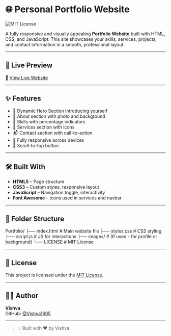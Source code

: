 # 🌐 Personal Portfolio Website

![MIT License](https://img.shields.io/badge/license-MIT-green)

A fully responsive and visually appealing **Portfolio Website** built with HTML, CSS, and JavaScript. This site showcases your skills, services, projects, and contact information in a smooth, professional layout.

---

## 🚀 Live Preview

🔗 [View Live Website](https://Vishva1605.github.io/Web-Projects/Protfolio/)  

---

## ✨ Features

- 👋 Dynamic Hero Section introducing yourself
- 📄 About section with photo and background
- 🧠 Skills with percentage indicators
- 💼 Services section with icons
- 📬 Contact section with call-to-action
- 🎨 Fully responsive across devices
- 🔼 Scroll-to-top button

---

## 🛠️ Built With

- **HTML5** – Page structure  
- **CSS3** – Custom styles, responsive layout  
- **JavaScript** – Navigation toggle, interactivity  
- **Font Awesome** – Icons used in services and navbar  

---

## 📁 Folder Structure

Portfolio/
├── index.html # Main website file
├── styles.css # CSS styling
├── script.js # JS for interactions
├── images/ # (If used - for profile or background)
└── LICENSE # MIT License

---

## 📜 License

This project is licensed under the [MIT License](LICENSE).

---

## 🙋‍♂️ Author

**Vishva**  
GitHub: [@Vishva1605](https://github.com/Vishva1605)

---

> 💡 Built with ❤️ by Vishva
